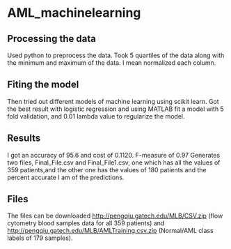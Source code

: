 # AML_machinelearning
## Processing the data
Used python to preprocess the data. Took 5 quartiles of the data along with the minimum and maximum of the data. I mean normalized each column.
## Fiting the model
Then tried out different models of machine learning using scikit learn.
Got the best result with logistic regression and using MATLAB fit a model with 5 fold validation, and 0.01 lambda value to regularize the model.
## Results
I got an accuracy of 95.6 and cost of 0.1120. F-measure of 0.97
Generates two files, Final_File.csv and Final_File1.csv, one which has all the values of 359 patients,and the other one has the values of 180 patients and the percent accurate I am of the predictions.
## Files
The files can be downloaded http://pengqiu.gatech.edu/MLB/CSV.zip (flow cytometry blood samples data for all 359 patients) and http://pengqiu.gatech.edu/MLB/AMLTraining.csv.zip (Normal/AML class labels of 179 samples).
